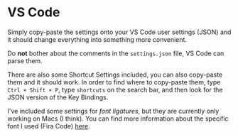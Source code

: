 # VS Code

Simply copy-paste the settings onto your VS Code user settings (JSON) and it should change everything into something more convenient.

Do **not** bother about the comments in the `settings.json` file, VS Code can parse them.

There are also some Shortcut Settings included, you can also copy-paste them and it should work. In order to find where to copy-paste them, type `Ctrl + Shift + P`, type `shortcuts` on the search bar, and then look for the JSON version of the Key Bindings.

I've included some settings for *font ligatures*, but they are currently only working on Macs (I think). You can find more information about the specific font I used (Fira Code) [here](https://github.com/tonsky/FiraCode).
